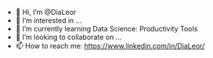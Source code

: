 - 👋 Hi, I’m @DiaLeor
- 👀 I’m interested in ...
- 🌱 I’m currently learning Data Science: Productivity Tools
- 💞️ I’m looking to collaborate on ...
- 📫 How to reach me: https://www.linkedin.com/in/DiaLeor/

<!---
dialeor/dialeor is a ✨ special ✨ repository because its `README.md` (this file) appears on your GitHub profile.
You can click the Preview link to take a look at your changes.
--->
